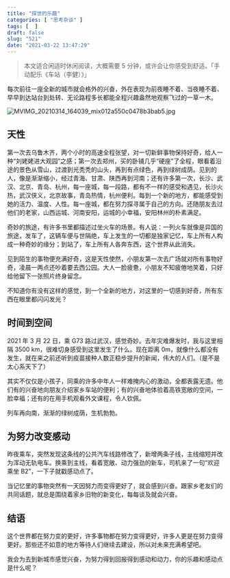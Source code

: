 ```yaml
---
title: "探世的乐趣"
categories: [ "思考杂谈" ]
tags: [  ]
draft: false
slug: "521"
date: "2021-03-22 13:47:29"
---
```




> 本文适合闲适时休闲阅读，大概需要 5 分钟，或许会让你感受到舒适。「手动配乐《车站（李健）》」

每次前往一座全新的城市就会格外的兴奋，外在表现为前夜睡不着、当夜睡不着、早早到达站台到处转、无论路程多长都能全程兴趣盎然地观察飞过的一草一木。

![MVIMG_20210314_164039_mix012a550c0478b3bab5.jpg](https://imagehost-cdn.frytea.com/images/2021/03/14/MVIMG_20210314_164039_mix012a550c0478b3bab5.jpg)

## 天性

第一次去乌鲁木齐，两个小时的高速全程张望，对一切新鲜事物保持好奇，给人一种“刘姥姥进大观园”之感；第一次去郑州，买的卧铺几乎“硬座”了全程，眼看着沿途的景色从雪山，过渡到光秃秃的山头，再到有点绿色，再到绿树成荫。见到的人，像是渐渐缩小，经过青海、甘肃、陕西再到河南；还有许多第一次，长沙、武汉、北京、青岛、杭州，每一座城，每一段路，都有不一样的感受和遇见，长沙火热，武汉侠义，北京故事，青岛热情，杭州便利。每到一个新的地方，都能感受到她的活力、温度、人性。每一座城，都在努力探寻属于自己的方向。还随朋友去过他们的老家，山西运城、河南安阳，运城的小幸福，安阳林州的朴素满足。

奇妙的旅途，有许多书里都描述过坐火车的场景。有人说：一列火车就像是异国的旅途，发车了，这辆车便与世隔绝，车上发生的一切都是独家记忆，车上所有人构成一种奇妙的缘分；到站了，车上所有人各奔东西，这个世界从此消失。

见到陌生的事物便充满好奇，这是天性使然，小朋友第一次去广场就对所有事物好奇，凌晨一两点还吵着要去西公园。大人一脸疲惫，小朋友不知疲倦地笑着，只好给他留下一张照片终身留念。

不知道你有没有这样的感觉，到一个全新的地方，对这里的一切感到好奇，所有东西在眼里都闪闪发光？

## 时间到空间

2021 年 3 月 22 日，乘 G73 路过武汉，感觉奇妙。去年灾难爆发时，我与这里相隔 3500 km，很难切身感受到这里发生了什么。现在距离 0m，就像什么都没有发生，就在来之前还听到疫苗接种人数正稳步提升的新闻，伟大的人们。（是不是太心系天下了）

其实不仅仅是小孩子，同乘的许多中年人一样难掩内心的激动，全都表露无遗。他们有的兴奋地向朋友介绍家乡车站的便利；有的兴奋地体验着高铁宽敞的空间，一脸幸福；还有的在用手机观看外文课程，令人钦佩。

列车再向南，渐渐的绿树成荫，生机勃勃。

## 为努力改变感动

昨夜乘车，突然发现这条线的公共汽车线路修改了，新增两条子线，主线缩短并改为浑动无轨电车。换乘到主线，看着宽敞、动力强劲的新车，司机来了一句“欢迎乘坐 B2”，一下子就戳感动点了。

当记忆里的事物突然有一天因努力而变得更好了，就会感到兴奋。跟家乡老友们的共同话题，就总是围绕着家乡旧物的新变化，每每谈及就会兴奋。

## 结语

这个世界都在努力变的更好，许多事物都在努力变得更好，许多人更是在努力变得更好。那些还不如意的地方等待人们继续去建设，所以对未来充满希望吧。

我会为去到新城市感觉兴奋，为努力得到回报得到感动和动力，你的乐趣和感动点是什么呢？
